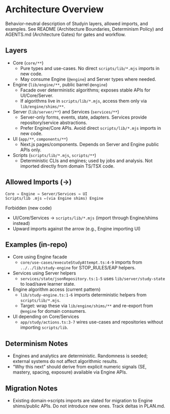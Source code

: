 # Architecture Overview

Behavior-neutral description of Studyin layers, allowed imports, and examples. See README (Architecture Boundaries, Determinism Policy) and AGENTS.md (Architecture Gates) for gates and workflow.

## Layers

- Core (`core/**`)
  - Pure types and use-cases. No direct `scripts/lib/*.mjs` imports in new code.
  - May consume Engine (`@engine`) and Server types where needed.
- Engine (`lib/engine/**`, public barrel `@engine`)
  - Facade over deterministic algorithms; exposes stable APIs for UI/Core/Server.
  - If algorithms live in `scripts/lib/*.mjs`, access them only via `lib/engine/shims/**`.
- Server (`lib/server/**`) and Services (`services/**`)
  - Server-only forms, events, state, adapters. Services provide repository/service abstractions.
  - Prefer Engine/Core APIs. Avoid direct `scripts/lib/*.mjs` imports in new code.
- UI (`app/**`, `components/**`)
  - Next.js pages/components. Depends on Server and Engine public APIs only.
- Scripts (`scripts/lib/*.mjs`, `scripts/**`)
  - Deterministic CLIs and engines; used by jobs and analysis. Not imported directly from domain TS/TSX code.

## Allowed Imports (→)

```
Core → Engine → Server/Services → UI
Scripts/lib .mjs ⇐(via Engine shims) Engine
```

Forbidden (new code)
- UI/Core/Services → `scripts/lib/*.mjs` (import through Engine/shims instead)
- Upward imports against the arrow (e.g., Engine importing UI)

## Examples (in-repo)

- Core using Engine facade
  - `core/use-cases/executeStudyAttempt.ts:4-9` imports from `../../lib/study-engine` for STOP_RULES/EAP helpers.
- Services using Server helpers
  - `services/state/jsonRepository.ts:1-5` uses `lib/server/study-state` to load/save learner state.
- Engine algorithm access (current pattern)
  - `lib/study-engine.ts:1-6` imports deterministic helpers from `scripts/lib/*.mjs`.
  - Target: wrap these via `lib/engine/shims/**` and re-export from `@engine` for domain consumers.
- UI depending on Core/Services
  - `app/study/actions.ts:3-7` wires use-cases and repositories without importing `scripts/lib`.

## Determinism Notes

- Engines and analytics are deterministic. Randomness is seeded; external systems do not affect algorithmic results.
- “Why this next” should derive from explicit numeric signals (SE, mastery, spacing, exposure) available via Engine APIs.

## Migration Notes

- Existing domain→scripts imports are slated for migration to Engine shims/public APIs. Do not introduce new ones. Track deltas in PLAN.md.

